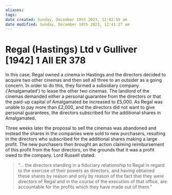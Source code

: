 ```yaml
---
aliases: 
tags: 
date created: Sunday, December 10th 2023, 12:02:19 am
date modified: Sunday, December 10th 2023, 12:41:27 am
---
```


# Regal (Hastings) Ltd v Gulliver [1942] 1 All ER 378

In this case, Regal owned a cinema in Hastings and the directors decided to acquire two other cinemas and then sell all three to an outsider as a going concern. In order to do this, they formed a subsidiary company ('Amalgamated') to lease the other two cinemas. The landlord of the cinemas demanded either a personal guarantee from the directors or that the paid-up capital of Amalgamated be increased to £5,000. As Regal was unable to pay more than £2,000, and the directors did not want to give personal guarantees, the directors subscribed for the additional shares in Amalgamated.

Three weeks later the proposal to sell the cinemas was abandoned and instead the shares in the companies were sold to new purchasers, resulting in the directors who subscribed for the additional shares making a large profit. The new purchasers then brought an action claiming reimbursement of this profit from the four directors, on the grounds that it was a profit owed to the company. Lord Russell stated:

>“… the directors standing in a fiduciary relationship to Regal in regard to the exercise of their powers as directors, and having obtained these shares by reason and only by reason of the fact that they were directors of Regal and in the course of the execution of that office, are accountable for the profits which they have made out of them.”
